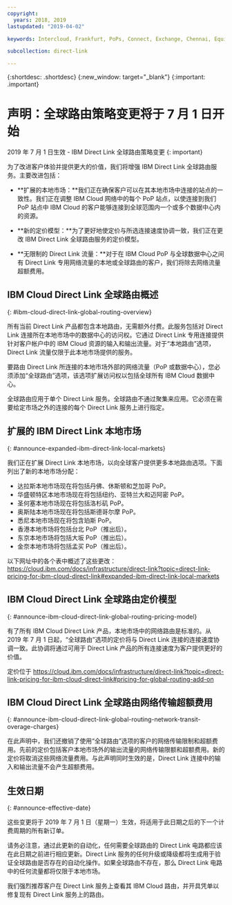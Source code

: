 ```yaml
---
copyright:
  years: 2018, 2019
lastupdated: "2019-04-02"

keywords: Intercloud, Frankfurt, PoPs, Connect, Exchange, Chennai, Equinix, Megaport, Kinx, diversity, Bluefringe, CenturyLink, BT, Sao Paulo, Tokyo, Japan, PCCW, Colt, blog, service provider, partner, Telia, Internexion, Packet Fabric, Global Routing, expanded, market

subcollection: direct-link

---
```


{:shortdesc: .shortdesc}
{:new_window: target="_blank"}
{:important: .important}

# 声明：全球路由策略变更将于 7 月 1 日开始

2019 年 7 月 1 日生效 - IBM Direct Link 全球路由策略变更
{: important}

为了改进客户体验并提供更大的价值，我们将增强 IBM Direct Link 全球路由服务。主要改进包括：

* **扩展的本地市场：**我们正在确保客户可以在其本地市场中连接的站点的一致性。我们正在调整 IBM Cloud 网络中的每个 PoP 站点，以使连接到我们 PoP 站点中 IBM Cloud 的客户能够连接到全球范围内一个或多个数据中心内的资源。

* **新的定价模型：**为了更好地使定价与所选连接速度协调一致，我们正在更改 IBM Direct Link 全球路由服务的定价模型。

* **无限制的 Direct Link 流量：**对于在 IBM Cloud PoP 与全球数据中心之间有 Direct Link 专用网络流量的本地或全球路由的客户，我们将除去网络流量超额费用。

## IBM Cloud Direct Link 全球路由概述
{: #ibm-cloud-direct-link-global-routing-overview}

所有当前 Direct Link 产品都包含本地路由，无需额外付费。此服务包括对 Direct Link 连接所在本地市场中的数据中心的访问权。它通过 Direct Link 专用连接提供针对客户帐户中的 IBM Cloud 资源的输入和输出流量。对于“本地路由”选项，Direct Link 流量仅限于此本地市场提供的服务。

要路由 Direct Link 所连接的本地市场外部的网络流量（PoP 或数据中心），您必须添加“全球路由”选项，该选项扩展访问权以包括全球所有 IBM Cloud 数据中心。

全球路由应用于单个 Direct Link 服务。全球路由不通过聚集来应用。它必须在需要给定市场之外的连接的每个 Direct Link 服务上进行指定。

## 扩展的 IBM Direct Link 本地市场
{: #announce-expanded-ibm-direct-link-local-markets}

我们正在扩展 Direct Link 本地市场，以向全球客户提供更多本地路由选项。下面列出了新的本地市场分配：

* 达拉斯本地市场现在将包括丹佛、休斯顿和芝加哥 PoP。
* 华盛顿特区本地市场现在将包括纽约、亚特兰大和迈阿密 PoP。
* 圣何塞本地市场现在将包括洛杉矶 PoP。
* 奥斯陆本地市场现在将包括斯德哥尔摩 PoP。
* 悉尼本地市场现在将包含珀斯 PoP。
* 香港本地市场将包括台北 PoP（推出后）。
* 东京本地市场将包括大坂 PoP（推出后）。
* 金奈本地市场将包括孟买 PoP（推出后）。

以下网址中的各个表中概述了这些更改：https://cloud.ibm.com/docs/infrastructure/direct-link?topic=direct-link-pricing-for-ibm-cloud-direct-link#expanded-ibm-direct-link-local-markets

## IBM Cloud Direct Link 全球路由定价模型
{: #announce-ibm-cloud-direct-link-global-routing-pricing-model}

有了所有 IBM Cloud Direct Link 产品，本地市场中的网络路由是标准的。从 2019 年 7 月 1 日起，“全球路由”选项的定价将与 Direct Link 连接的连接速度协调一致。此协调将通过可用于 Direct Link 产品的所有连接速度为客户提供更好的价值。

定价位于 https://cloud.ibm.com/docs/infrastructure/direct-link?topic=direct-link-pricing-for-ibm-cloud-direct-link#pricing-for-global-routing-add-on

## IBM Cloud Direct Link 全球路由网络传输超额费用
{: #announce-ibm-cloud-direct-link-global-routing-network-transit-overage-charges}

在此声明中，我们还撤销了使用“全球路由”选项的客户的网络传输限制和超额费用。先前的定价包括客户本地市场外的输出流量的网络传输限额和超额费用。新的定价将取消这些网络流量费用。与此声明同时生效的是，Direct Link 连接中的输入和输出流量不会产生超额费用。

## 生效日期
{: #announce-effective-date}

这些变更将于 2019 年 7 月 1 日（星期一）生效，将适用于此日期之后的下一个计费周期的所有新订单。

请务必注意，通过此更新的自动化，任何需要全球路由的 Direct Link 电路都应该在此日期之前进行相应更新。Direct Link 服务的任何升级或降级都将生成用于验证全球路由是否存在的自动化操作。如果全球路由不存在，那么 Direct Link 电路中的任何流量都将仅限于本地市场。

我们强烈推荐客户在 Direct Link 服务上查看其 IBM Cloud 路由，并开具凭单以修复现有 Direct Link 服务上的路由。
